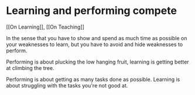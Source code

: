 # Learning and performing compete
[[On Learning]], [[On Teaching]]

In the sense that you have to show and spend as much time as possible on your weaknesses to learn, but you have to avoid and hide weaknesses to perform.

Performing is about plucking the low hanging fruit, learning is getting better at climbing the tree.

Performing is about getting as many tasks done as possible. Learning is about struggling with the tasks you're not good at.

<!-- #p1 -->

<!-- {BearID:3E4ADC06-D295-45A9-83B2-D3E3F06A7F71-504-00000280B86512AA} -->
